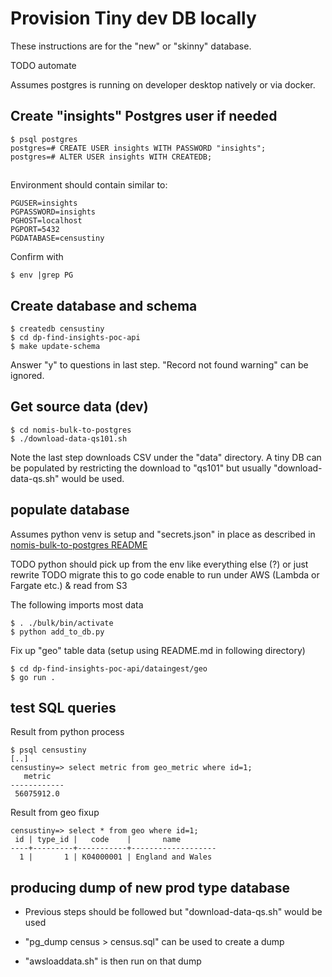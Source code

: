 # Provision Tiny dev DB locally

These instructions are for the "new" or "skinny" database.

TODO automate

Assumes postgres is running on developer desktop natively or via docker.

## Create "insights" Postgres user if needed

```
$ psql postgres
postgres=# CREATE USER insights WITH PASSWORD "insights";
postgres=# ALTER USER insights WITH CREATEDB;
```

## 
Environment should contain similar to:

```
PGUSER=insights
PGPASSWORD=insights
PGHOST=localhost
PGPORT=5432
PGDATABASE=censustiny
```

Confirm with 

```
$ env |grep PG
```

## Create database and schema

```
$ createdb censustiny
$ cd dp-find-insights-poc-api
$ make update-schema
```

Answer "y" to questions in last step. "Record not found warning" can be
ignored.

## Get source data (dev)


```
$ cd nomis-bulk-to-postgres
$ ./download-data-qs101.sh
```

Note the last step downloads CSV under the "data" directory.  A tiny DB can be
populated by restricting the download to "qs101" but usually
"download-data-qs.sh" would be used.

## populate database

Assumes python venv is setup and "secrets.json" in place as described in [nomis-bulk-to-postgres README](https://github.com/ONSdigital/nomis-bulk-to-postgres/blob/main/README.md)

TODO python should pick up from the env like everything else (?) or just rewrite
TODO migrate this to go code enable to run under AWS (Lambda or Fargate etc.) &
read from S3

The following imports most data
```
$ . ./bulk/bin/activate
$ python add_to_db.py
```

Fix up "geo" table data (setup using README.md in following directory)

```
$ cd dp-find-insights-poc-api/dataingest/geo
$ go run .
```

## test SQL queries

Result from python process

```
$ psql censustiny
[..]
censustiny=> select metric from geo_metric where id=1;
   metric   
------------
 56075912.0
```

Result from geo fixup

```
censustiny=> select * from geo where id=1;
 id | type_id |   code    |       name        
----+---------+-----------+-------------------
  1 |       1 | K04000001 | England and Wales
```

## producing dump of new prod type database

* Previous steps should be followed but "download-data-qs.sh" would be used

* "pg_dump census > census.sql" can be used to create a dump

* "awsloaddata.sh" is then run on that dump

